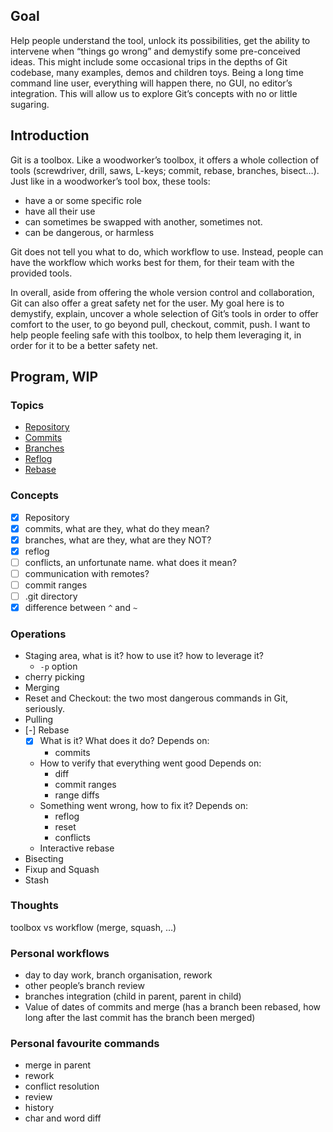 ## Goal

Help people understand the tool, unlock its possibilities, get the ability to intervene when “things go wrong” and demystify some pre-conceived ideas.
This might include some occasional trips in the depths of Git codebase, many examples, demos and children toys.
Being a long time command line user, everything will happen there, no GUI, no editor’s integration. This will allow us to explore Git’s concepts with no or little sugaring.

## Introduction

Git is a toolbox. Like a woodworker’s toolbox, it offers a whole collection of tools (screwdriver, drill, saws, L-keys; commit, rebase, branches, bisect…). Just like in a woodworker’s tool box, these tools:

- have a or some specific role
- have all their use
- can sometimes be swapped with another, sometimes not.
- can be dangerous, or harmless

Git does not tell you what to do, which workflow to use. Instead, people can have the workflow which works best for them, for their team with the provided tools.

In overall, aside from offering the whole version control and collaboration, Git can also offer a great safety net for the user.
My goal here is to demystify, explain, uncover a whole selection of Git’s tools in order to offer comfort to the user, to go beyond pull, checkout, commit, push. I want to help people feeling safe with this toolbox, to help them leveraging it, in order for it to be a better safety net.

## Program, WIP

### Topics

- [Repository](#repository)
- [Commits](#commits)
- [Branches](#branches)
- [Reflog](#reflog)
- [Rebase](#rebase)

### Concepts

- [X] Repository
- [X] commits, what are they, what do they mean?
- [X] branches, what are they, what are they NOT?
- [X] reflog
- [ ] conflicts, an unfortunate name. what does it mean?
- [ ] communication with remotes?
- [ ] commit ranges
- [ ] .git directory
- [X] difference between `^` and `~`

### Operations

- Staging area, what is it? how to use it? how to leverage it?
	- `-p` option
- cherry picking
- Merging
- Reset and Checkout: the two most dangerous commands in Git, seriously.
- Pulling
- [-] Rebase
	- [X] What is it? What does it do?
		Depends on:
		- commits
	- How to verify that everything went good
		Depends on:
		- diff
		- commit ranges
		- range diffs
	- Something went wrong, how to fix it?
		Depends on:
		- reflog
		- reset
		- conflicts
	- Interactive rebase
- Bisecting
- Fixup and Squash
- Stash

### Thoughts

toolbox vs workflow (merge, squash, …)

### Personal workflows

- day to day work, branch organisation, rework
- other people’s branch review
- branches integration (child in parent, parent in child)
- Value of dates of commits and merge (has a branch been rebased, how long after the last commit has the branch been merged)

### Personal favourite commands

- merge in parent
- rework
- conflict resolution
- review
- history
- char and word diff
